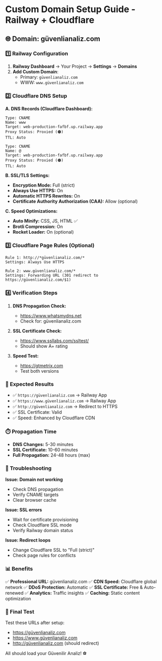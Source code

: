 # Custom Domain Setup Guide - Railway + Cloudflare

## 🌐 Domain: güvenlianaliz.com

### 1️⃣ Railway Configuration

1. **Railway Dashboard** → Your Project → **Settings** → **Domains**
2. **Add Custom Domain**:
   - Primary: `güvenlianaliz.com`
   - WWW: `www.güvenlianaliz.com`

### 2️⃣ Cloudflare DNS Setup

**A. DNS Records (Cloudflare Dashboard):**

```
Type: CNAME
Name: www
Target: web-production-fafbf.up.railway.app
Proxy Status: Proxied (🟠)
TTL: Auto

Type: CNAME
Name: @
Target: web-production-fafbf.up.railway.app  
Proxy Status: Proxied (🟠)
TTL: Auto
```

**B. SSL/TLS Settings:**
- **Encryption Mode:** Full (strict)
- **Always Use HTTPS:** On
- **Automatic HTTPS Rewrites:** On
- **Certificate Authority Authorization (CAA):** Allow (optional)

**C. Speed Optimizations:**
- **Auto Minify:** CSS, JS, HTML ✅
- **Brotli Compression:** On
- **Rocket Loader:** On (optional)

### 3️⃣ Cloudflare Page Rules (Optional)

```
Rule 1: http://*güvenlianaliz.com/*
Settings: Always Use HTTPS

Rule 2: www.güvenlianaliz.com/*  
Settings: Forwarding URL (301 redirect to https://güvenlianaliz.com/$1)
```

### 4️⃣ Verification Steps

1. **DNS Propagation Check:**
   - https://www.whatsmydns.net
   - Check for: güvenlianaliz.com
   
2. **SSL Certificate Check:**
   - https://www.ssllabs.com/ssltest/
   - Should show A+ rating

3. **Speed Test:**
   - https://gtmetrix.com
   - Test both versions

### 🎯 Expected Results

- ✅ `https://güvenlianaliz.com` → Railway App
- ✅ `https://www.güvenlianaliz.com` → Railway App  
- ✅ `http://güvenlianaliz.com` → Redirect to HTTPS
- ✅ SSL Certificate: Valid
- ✅ Speed: Enhanced by Cloudflare CDN

### ⏱️ Propagation Time

- **DNS Changes:** 5-30 minutes
- **SSL Certificate:** 10-60 minutes  
- **Full Propagation:** 24-48 hours (max)

### 🔧 Troubleshooting

**Issue: Domain not working**
- Check DNS propagation
- Verify CNAME targets
- Clear browser cache

**Issue: SSL errors**  
- Wait for certificate provisioning
- Check Cloudflare SSL mode
- Verify Railway domain status

**Issue: Redirect loops**
- Change Cloudflare SSL to "Full (strict)"
- Check page rules for conflicts

### 📊 Benefits

✅ **Professional URL:** güvenlianaliz.com
✅ **CDN Speed:** Cloudflare global network
✅ **DDoS Protection:** Automatic
✅ **SSL Certificate:** Free & Auto-renewed
✅ **Analytics:** Traffic insights
✅ **Caching:** Static content optimization

### 🎉 Final Test

Test these URLs after setup:
- https://güvenlianaliz.com
- https://www.güvenlianaliz.com
- http://güvenlianaliz.com (should redirect)

All should load your Güvenilir Analiz! ⚽